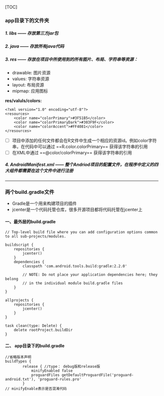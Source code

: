 [TOC]
### app目录下的文件夹
##### 1. libs —— 存放第三方jar包
##### 2. java —— 存放所有java代码
##### 3. res —— 存放在项目中所使用到的所有图片、布局、字符串等资源：
+ drawable: 图片资源
+ values: 字符串资源
+ layout: 布局资源
+ mipmap: 应用图标

**res/valuls/colors:**
```
<?xml version="1.0" encoding="utf-8"?>
<resources>
    <color name="colorPrimary">#3F51B5</color>
    <color name="colorPrimaryDark">#303F9F</color>
    <color name="colorAccent">#FF4081</color>
</resources>
```
- [ ] 项目中添加的任何文件都会在R文件中生成一个相应的资源id。例如color字符串，在代码中可以通过 ==R.color.colorPrimary== 获得该字符串的引用
- [ ] 在XML中通过 ==@color/colorPrimary== 获得该字符串的引用
##### 4.  AndroidManifest.xml —— 整个Andriod项目的配置文件，在程序中定义的四大组件都需要在这个文件中进行注册
---
### 两个build.gradle文件
+ Gradle是一个用来构建项目的插件
+ jcenter是一个代码托管仓库，很多开源项目都将代码托管在jcenter上
#### 一、最外层的build.gradle
```
// Top-level build file where you can add configuration options common to all sub-projects/modules.

buildscript {
    repositories {
        jcenter()
    }
    dependencies {
        classpath 'com.android.tools.build:gradle:2.2.0'

        // NOTE: Do not place your application dependencies here; they belong
        // in the individual module build.gradle files
    }
}

allprojects {
    repositories {
        jcenter()
    }
}

task clean(type: Delete) {
    delete rootProject.buildDir
}

```
#### 二、 app目录下的build.gradle
```
//省略版本声明
buildTypes {
        release { //type： debug版和release版
            minifyEnabled false
            proguardFiles getDefaultProguardFile('proguard-android.txt'), 'proguard-rules.pro'
        }
// minifyEnable表示是否混淆代码
```
